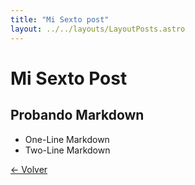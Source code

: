 ```yaml
---
title: "Mi Sexto post"
layout: ../../layouts/LayoutPosts.astro
---
```


# Mi Sexto Post

## Probando Markdown

- One-Line Markdown
- Two-Line Markdown

[&larr; Volver](/posts)